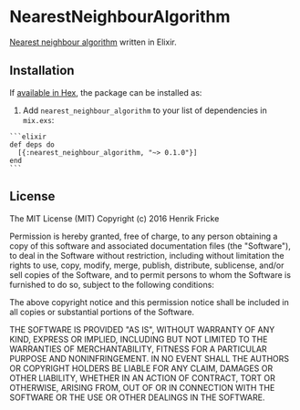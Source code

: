 # NearestNeighbourAlgorithm

[Nearest neighbour algorithm](https://en.wikipedia.org/wiki/Nearest_neighbour_algorithm)
written in Elixir.

## Installation

If [available in Hex](https://hex.pm/docs/publish), the package can be installed as:

  1. Add `nearest_neighbour_algorithm` to your list of dependencies in `mix.exs`:

    ```elixir
    def deps do
      [{:nearest_neighbour_algorithm, "~> 0.1.0"}]
    end
    ```

## License

The MIT License (MIT)
Copyright (c) 2016 Henrik Fricke

Permission is hereby granted, free of charge, to any person obtaining a copy
of this software and associated documentation files (the "Software"), to deal
in the Software without restriction, including without limitation the rights
to use, copy, modify, merge, publish, distribute, sublicense, and/or sell copies
of the Software, and to permit persons to whom the Software is furnished to do
so, subject to the following conditions:

The above copyright notice and this permission notice shall be included in all
copies or substantial portions of the Software.

THE SOFTWARE IS PROVIDED "AS IS", WITHOUT WARRANTY OF ANY KIND, EXPRESS OR
IMPLIED, INCLUDING BUT NOT LIMITED TO THE WARRANTIES OF MERCHANTABILITY, FITNESS
FOR A PARTICULAR PURPOSE AND NONINFRINGEMENT. IN NO EVENT SHALL THE AUTHORS OR
COPYRIGHT HOLDERS BE LIABLE FOR ANY CLAIM, DAMAGES OR OTHER LIABILITY, WHETHER
IN AN ACTION OF CONTRACT, TORT OR OTHERWISE, ARISING FROM, OUT OF OR IN CONNECTION
WITH THE SOFTWARE OR THE USE OR OTHER DEALINGS IN THE SOFTWARE.
